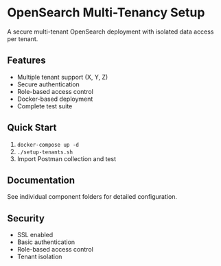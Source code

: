 # OpenSearch Multi-Tenancy Setup

A secure multi-tenant OpenSearch deployment with isolated data access per tenant.

## Features
- Multiple tenant support (X, Y, Z)
- Secure authentication
- Role-based access control
- Docker-based deployment
- Complete test suite

## Quick Start
1. `docker-compose up -d`
2. `./setup-tenants.sh`
3. Import Postman collection and test

## Documentation
See individual component folders for detailed configuration.

## Security
- SSL enabled
- Basic authentication
- Role-based access control
- Tenant isolation
